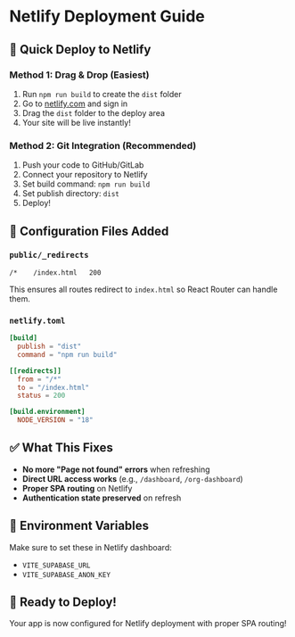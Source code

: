 # Netlify Deployment Guide

## 🚀 Quick Deploy to Netlify

### Method 1: Drag & Drop (Easiest)
1. Run `npm run build` to create the `dist` folder
2. Go to [netlify.com](https://netlify.com) and sign in
3. Drag the `dist` folder to the deploy area
4. Your site will be live instantly!

### Method 2: Git Integration (Recommended)
1. Push your code to GitHub/GitLab
2. Connect your repository to Netlify
3. Set build command: `npm run build`
4. Set publish directory: `dist`
5. Deploy!

## 🔧 Configuration Files Added

### `public/_redirects`
```
/*    /index.html   200
```
This ensures all routes redirect to `index.html` so React Router can handle them.

### `netlify.toml`
```toml
[build]
  publish = "dist"
  command = "npm run build"

[[redirects]]
  from = "/*"
  to = "/index.html"
  status = 200

[build.environment]
  NODE_VERSION = "18"
```

## ✅ What This Fixes

- **No more "Page not found" errors** when refreshing
- **Direct URL access works** (e.g., `/dashboard`, `/org-dashboard`)
- **Proper SPA routing** on Netlify
- **Authentication state preserved** on refresh

## 🎯 Environment Variables

Make sure to set these in Netlify dashboard:
- `VITE_SUPABASE_URL`
- `VITE_SUPABASE_ANON_KEY`

## 🚀 Ready to Deploy!

Your app is now configured for Netlify deployment with proper SPA routing!

